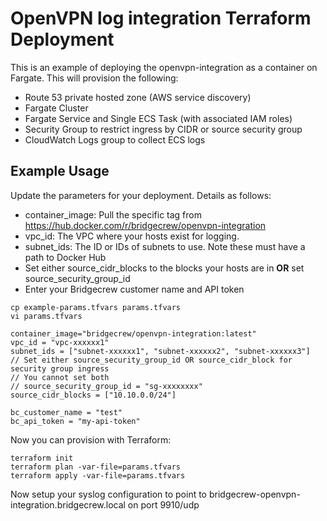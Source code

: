 # OpenVPN log integration Terraform Deployment

This is an example of deploying the openvpn-integration as a container on Fargate.  This will provision the following: 

- Route 53 private hosted zone (AWS service discovery)
- Fargate Cluster
- Fargate Service and Single ECS Task (with associated IAM roles)
- Security Group to restrict ingress by CIDR or source security group
- CloudWatch Logs group to collect ECS logs

## Example Usage

Update the parameters for your deployment.  Details as follows: 

- container_image: Pull the specific tag from https://hub.docker.com/r/bridgecrew/openvpn-integration
- vpc_id: The VPC where your hosts exist for logging. 
- subnet_ids: The ID or IDs of subnets to use.  Note these must have a path to Docker Hub
- Set either source_cidr_blocks to the blocks your hosts are in **OR** set source_security_group_id
- Enter your Bridgecrew customer name and API token

```
cp example-params.tfvars params.tfvars
vi params.tfvars

container_image="bridgecrew/openvpn-integration:latest"
vpc_id = "vpc-xxxxxx1"
subnet_ids = ["subnet-xxxxxx1", "subnet-xxxxxx2", "subnet-xxxxxx3"]
// Set either source_security_group_id OR source_cidr_block for security group ingress
// You cannot set both
// source_security_group_id = "sg-xxxxxxxx"
source_cidr_blocks = ["10.10.0.0/24"]

bc_customer_name = "test"
bc_api_token = "my-api-token"
```

Now you can provision with Terraform: 

```
terraform init
terraform plan -var-file=params.tfvars
terraform apply -var-file=params.tfvars
```

Now setup your syslog configuration to point to bridgecrew-openvpn-integration.bridgecrew.local on port 9910/udp


